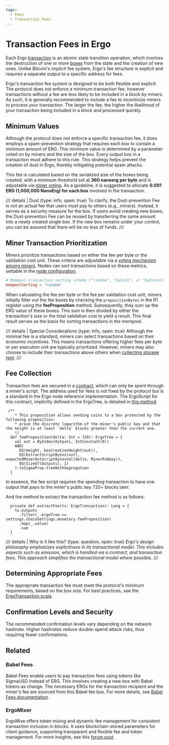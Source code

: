 ```yaml
---
tags:
  - Fees
  - Transaction Fees
---
```


# Transaction Fees in Ergo

Each Ergo [transaction](transactions.md) is an atomic state transition operation, which involves the destruction of one or more [boxes](format.md) from the state and the creation of new ones. Unlike Bitcoin's implicit fee system, Ergo's fee structure is explicit and requires a separate output to a specific address for fees.

Ergo's transaction fee system is designed to be both flexible and explicit. The protocol does not enforce a minimum transaction fee, however transactions without a fee are less likely to be included in a block by miners. As such, it is generally recommended to include a fee to incentivize miners to process your transaction. The larger the fee, the higher the likelihood of your transaction being included in a block and processed quickly.

## Minimum Values

Although the protocol does not enforce a specific transaction fee, it does employs a spam-prevention strategy that requires each box to contain a minimum amount of ERG. This minimum value is determined by a parameter voted on by miners and the size of the box. Every output box in a transaction must adhere to this rule. This strategy helps prevent the creation of dust in Ergo, thereby mitigating potential spam attacks.

This fee is calculated based on the serialized size of the boxes being created, with a minimum threshold set at **360 nanoerg per byte** and is adjustable via [miner voting](governance.md). As a guideline, it is suggested to allocate **0.001 ERG (1,000,000 NanoErg) for each box** involved in the transaction.

/// details | Dust
    {type: info, open: true}
To clarify, the Dust-prevention Fee is not an actual fee that users must pay to others (e.g., miners). Instead, it serves as a security measure for the box. If users avoid creating new boxes, the Dust-prevention Fee can be reused by transferring the same amount into a newly created single box. If the new box remains under your control, you can be assured that there will be no loss of funds.
///


## Miner Transaction Prioritization

Miners prioritize transactions based on either the fee per byte or the validation cost unit. These criteria are adjustable via a [voting mechanism among miners](governance.md). Nodes can sort transactions based on these metrics, settable in the [node configuration](conf-node.md#mempool).

```conf
# Mempool transaction sorting scheme ("random", "bySize", or "byExecutionCost")
mempoolSorting = "random"
```


When calculating the fee per byte or the fee per validation cost unit, miners initially filter out the fee boxes by checking the `propositionBytes` in the R1 register using the **feeProposition** method. Subsequently, they sum up the ERG value of these boxes. This sum is then divided by either the transaction's size or the total validation cost to yield a result. This final result serves as the basis for sorting transactions in the mempool.

/// details | Special Considerations
    {type: info, open: true}
Although the minimal fee is a standard, miners can select transactions based on their economic incentives. This means transactions offering higher fees per byte or per execution unit are typically prioritized. However, miners may also choose to include their transactions above others when [collecting storage rent](rent-fees.md).
///

## Fee Collection

Transaction fees are secured in a [contract](https://ergexplorer.com/addresses#2iHkR7CWvD1R4j1yZg5bkeDRQavjAaVPeTDFGGLZduHyfWMuYpmhHocX8GJoaieTx78FntzJbCBVL6rf96ocJoZdmWBL2fci7NqWgAirppPQmZ7fN9V6z13Ay6brPriBKYqLp1bT2Fk4FkFLCfdPpe), which can only be spent through a miner's script. The address used for fees is not fixed by the protocol but is a standard in the Ergo node reference implementation. The ErgoScript for this contract, implicitly defined in the ErgoTree, is detailed in [this method](https://github.com/ScorexFoundation/sigmastate-interpreter/blob/f85f03cc8f063ae7f68d559371733c2b6bbc929a/sigmastate/src/main/scala/org/ergoplatform/ErgoScriptPredef.scala#L72).

```
 /**
    * This proposition allows sending coins to a box protected by the following proposition:
    * prove the discrete logarithm of the miner's public key and that the height is at least `delta` blocks greater than the current one.
    */
  def feeProposition(delta: Int = 720): ErgoTree = {
    val out = ByIndex(Outputs, IntConstant(0))
    AND(
      EQ(Height, boxCreationHeight(out)),
      EQ(ExtractScriptBytes(out), expectedMinerOutScriptBytesVal(delta, MinerPubkey)),
      EQ(SizeOf(Outputs), 1)
    ).toSigmaProp.treeWithSegregation
  }
```

In essence, the fee script requires the spending transaction to have one output that pays to the miner's public key 720+ blocks later.

And the method to extract the transaction fee method is as follows:

```
  private def extractFee(tx: ErgoTransaction): Long = {
    tx.outputs
      .filter(_.ergoTree == settings.chainSettings.monetary.feeProposition)
      .map(_.value)
      .sum
  }
```


/// details | Why is it like this?
    {type: question, open: true}
*Ergo's design philosophy emphasizes explicitness in its transactional model. This includes aspects such as emission, which is handled via a contract, and transaction fees. This approach simplifies the transactional model where possible.*
///

## Determining Appropriate Fees

The appropriate transaction fee must meet the protocol's minimum requirements, based on the box size. For best practices, see the [ErgoTransaction.scala](https://github.com/ergoplatform/ergo/blob/e784a70b8fabf7ae41f2ac9aa593a647f488100c/src/main/scala/org/ergoplatform/modifiers/mempool/ErgoTransaction.scala#L163).

## Confirmation Levels and Security

The recommended confirmation levels vary depending on the network hashrate. Higher hashrates reduce double-spend attack risks, thus requiring fewer confirmations.

## Related

### Babel Fees

Babel Fees enable users to pay transaction fees using tokens like SigmaUSD instead of ERG. This involves creating a new box with Babel tokens as change. The necessary ERGs for the transaction recipient and the miner's fee are sourced from this Babel fee box. For more details, see [Babel Fees documentation](babel-fees.md).

### ErgoMixer

ErgoMixe offers token mixing and dynamic fee management for consistent transaction inclusion in blocks. It uses blockchain-stored parameters for client guidance, supporting transparent and flexible fee and token management. For more insights, see this [forum post](https://www.ergoforum.org/t/ergomixer-zerojoin-mixer-for-erg-and-tokens/318/10?u=anon2020s).
